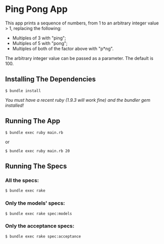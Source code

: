 Ping Pong App
=============

This app prints a sequence of numbers, from 1 to an arbitrary integer value > 1, replacing the following:

 - Multiples of 3 with "ping"; 
 - Multiples of 5 with "pong"; 
 - Multiples of both of the factor above with "p*ng".

The arbitrary integer value can be passed as a parameter. The default is 100.

Installing The Dependencies
------------------------
`$ bundle install`

*You must have a recent ruby (1.9.3 will work fine) and the bundler gem installed!*

Running The App
------------------------
`$ bundle exec ruby main.rb`

or

`$ bundle exec ruby main.rb 20`

Running The Specs
------------------------

### All the specs:
`$ bundle exec rake`

### Only the models' specs:

`$ bundle exec rake spec:models`

### Only the acceptance specs:

`$ bundle exec rake spec:acceptance`
